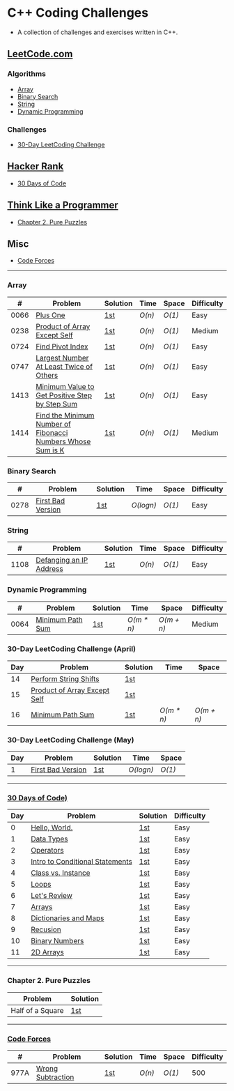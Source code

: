 
# C++ Coding Challenges

* A collection of challenges and exercises written in C++.

## [LeetCode.com](https://leetcode.com/problemset/all/)

### Algorithms

* [Array](https://github.com/mrmanago/coding_challenges#array)
* [Binary Search](https://github.com/mrmanago/coding_challenges#binary-search)
* [String](https://github.com/mrmanago/coding_challenges#string)
* [Dynamic Programming](https://github.com/mrmanago/coding_challenges#dynamic-programming)

### Challenges
* [30-Day LeetCoding Challenge](https://github.com/mrmanago/coding_challenges#30-day-leetcoding-challenge)

## [Hacker Rank](https://www.hackerrank.com/)

* [30 Days of Code](https://github.com/mrmanago/coding_challenges#30-days-of-code)

## [Think Like a Programmer](https://nostarch.com/thinklikeaprogrammer)

* [Chapter 2. Pure Puzzles](https://github.com/mrmanago/coding_challenges#chapter-2-pure-puzzles)


## Misc
* [Code Forces](https://github.com/mrmanago/coding_challenges#Code-Forces)


--- 

### Array
|  #  | Problem         |  Solution       |  Time           |  Space          |  Difficulty   |
|-----|---------------- | --------------- | --------------- | --------------- | ------------- |
0066 | [Plus One](https://leetcode.com/problems/plus-one/) | [1st](./LeetCode/plus_one.cpp) | _O(n)_ | _O(1)_ | Easy |
0238 | [Product of Array Except Self](https://leetcode.com/problems/product-of-array-except-self/) | [1st](./LeetCode/product_of_array_except_self.cpp) | _O(n)_ | _O(1)_ | Medium |
0724 | [Find Pivot Index](https://leetcode.com/problems/find-pivot-index/) | [1st](./LeetCode/find_pivot_index.cpp) | _O(n)_ | _O(1)_ | Easy |
0747 | [Largest Number At Least Twice of Others](https://leetcode.com/problems/largest_number_at_least_twice_of_others/) | [1st](./LeetCode/largest-number-at-least-twice-of-others.cpp) | _O(n)_ | _O(1)_ | Easy |
1413 | [Minimum Value to Get Positive Step by Step Sum](https://leetcode.com/contest/biweekly-contest-24/problems/minimum-value-to-get-positive-step-by-step-sum/) | [1st](./LeetCode/minimum_value_to_get_positive_step_by_step_sum.cpp) | _O(n)_ | _O(1)_ | Easy |
1414 | [Find the Minimum Number of Fibonacci Numbers Whose Sum is K](https://leetcode.com/contest/biweekly-contest-24/problems/find-the-minimum-number-of-fibonacci-numbers-whose-sum-is-k/) | [1st](./LeetCode/find_the_minimum_number_of_fibonacci_numbers_whose_sum_is_k.cpp) | _O(n)_ | _O(1)_ | Medium |

### Binary Search
|  #  | Problem         |  Solution       |  Time           |  Space          |  Difficulty   |
|-----|---------------- | --------------- | --------------- | --------------- | ------------- |
0278 | [First Bad Version](https://leetcode.com/problems/first-bad-version/) | [1st](./LeetCode/first_bad_version.cpp) | _O(logn)_ | _O(1)_ | Easy |

### String
|  #  | Problem         |  Solution       |  Time           |  Space          |  Difficulty   |
|-----|---------------- | --------------- | --------------- | --------------- | ------------- |
1108 | [Defanging an IP Address](https://leetcode.com/problems/defanging-an-ip-address/) | [1st](./LeetCode/defanging_an_ip_address.cpp) | _O(n)_ | _O(1)_ | Easy |

### Dynamic Programming
|  #  | Problem         |  Solution       |  Time           |  Space          |  Difficulty   |
|-----|---------------- | --------------- | --------------- | --------------- | ------------- |
0064 | [Minimum Path Sum](https://leetcode.com/problems/minimum-path-sum/) | [1st](./LeetCode/minimum_path_sum.cpp) | _O(m * n)_ | _O(m + n)_ | Medium |

### 30-Day LeetCoding Challenge (April)
| Day | Problem         |  Solution       |  Time           |  Space          |
|-----|---------------- | --------------- | --------------- | --------------- |
14 | [Perform String Shifts](https://leetcode.com/explore/challenge/card/30-day-leetcoding-challenge/529/week-2/3299/) | [1st](./LeetCode/perform_string_shifts.cpp) |||
15 | [Product of Array Except Self](https://leetcode.com/explore/challenge/card/30-day-leetcoding-challenge/530/week-3/3300/) | [1st](./LeetCode/product_of_array_except_self.cpp) |||
16 | [Minimum Path Sum](https://leetcode.com/explore/featured/card/30-day-leetcoding-challenge/530/week-3/3303/) | [1st](./LeetCode/minimum_path_sum.cpp) | _O(m * n)_ | _O(m + n)_ |

### 30-Day LeetCoding Challenge (May)
| Day | Problem         |  Solution       |  Time           |  Space          |
|-----|---------------- | --------------- | --------------- | --------------- |
1 | [First Bad Version](https://leetcode.com/explore/featured/card/may-leetcoding-challenge/534/week-1-may-1st-may-7th/3316/) | [1st](./LeetCode/first_bad_version.cpp) | _O(logn)_ | _O(1)_ | Easy |

---

### [30 Days of Code)](https://www.hackerrank.com/domains/tutorials/30-days-of-code)
| Day | Problem         |  Solution       |  Difficulty   |
|-----|---------------- | --------------- | ------------- |
0 | [Hello, World.](https://www.hackerrank.com/challenges/30-hello-world) | [1st](./HackerRank/30_hello_world.cpp) | Easy |
1 | [Data Types](https://www.hackerrank.com/challenges/30-data-types) | [1st](./HackerRank/30_data_types.cpp) | Easy |
2 | [Operators](https://www.hackerrank.com/challenges/30-operators) | [1st](./HackerRank/30_operators.cpp) | Easy |
3 | [Intro to Conditional Statements](https://www.hackerrank.com/challenges/30-conditional-statements) | [1st](./HackerRank/30_intro_to_conditional_statements) | Easy |
4 | [Class vs. Instance](https://www.hackerrank.com/challenges/30-class-vs-instance) | [1st](./HackerRank/30_class_vs_instance.cpp) | Easy |
5 | [Loops](https://www.hackerrank.com/challenges/30-loops/) | [1st](./HackerRank/30_loops.cpp) | Easy |
6 | [Let's Review](https://www.hackerrank.com/challenges/30-review-loop/) | [1st](./HackerRank/30_review_loop.cpp) | Easy |
7 | [Arrays](https://www.hackerrank.com/challenges/30-arrays/) | [1st](./HackerRank/30_arrays.cpp) | Easy |
8 | [Dictionaries and Maps](https://www.hackerrank.com/challenges/30-dictionaries-and-maps/) | [1st](./HackerRank/30_dictionaries_and_maps.cpp) | Easy |
9 | [Recusion](https://www.hackerrank.com/challenges/30-recursion/) | [1st](./HackerRank/30_recursion.cpp) | Easy |
10 | [Binary Numbers](https://www.hackerrank.com/challenges/30-binary-numbers/) | [1st](./HackerRank/30_binary_numbers.cpp) | Easy |
11 | [2D Arrays](https://www.hackerrank.com/challenges/30-2d-arrays/) | [1st](./HackerRank/30_2d_arrays.cpp) | Easy |

---

### Chapter 2. Pure Puzzles
| Problem         |  Solution       |
|---------------- | --------------- |
Half of a Square | [1st](./ThinkLikeAProgrammer/ch2/half_of_a_square.cpp) |

---

### [Code Forces](https://codeforces.com/)
|  #  | Problem         |  Solution       |  Time           |  Space          |  Difficulty   |
|-----|---------------- | --------------- | --------------- | --------------- | ------------- |
977A | [Wrong Subtraction](https://codeforces.com/problemset/problem/977/A) | [1st](./Misc/wrong_subtraction.cpp) | _O(n)_ | _O(1)_ | 500 |
